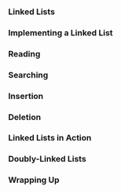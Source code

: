 ### Linked Lists

### Implementing a Linked List

### Reading

### Searching

### Insertion 

### Deletion

### Linked Lists in Action

### Doubly-Linked Lists

### Wrapping Up